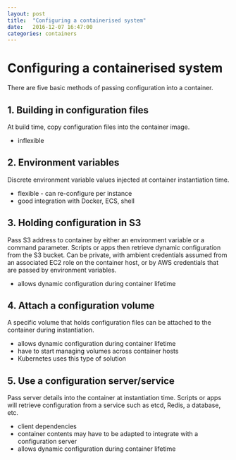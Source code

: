 ```yaml
---
layout: post
title:  "Configuring a containerised system"
date:   2016-12-07 16:47:00
categories: containers
---
```

# Configuring a containerised system

There are five basic methods of passing configuration into a container.

## 1. Building in configuration files
At build time, copy configuration files into the container image.

- inflexible

## 2. Environment variables
Discrete environment variable values injected at container instantiation time.

- flexible - can re-configure per instance
- good integration with Docker, ECS, shell

## 3. Holding configuration in S3
Pass S3 address to container by either an environment variable or a command parameter. Scripts or apps then retrieve dynamic configuration from the S3 bucket. Can be private, with ambient credentials assumed from an associated EC2 role on the container host, or by AWS credentials that are passed by environment variables.

- allows dynamic configuration during container lifetime

## 4. Attach a configuration volume
A specific volume that holds configuration files can be attached to the container during instantiation.

- allows dynamic configuration during container lifetime
- have to start managing volumes across container hosts
- Kubernetes uses this type of solution

## 5. Use a configuration server/service
Pass server details into the container at instantiation time. Scripts or apps will retrieve configuration from a service such as etcd, Redis, a database, etc.

- client dependencies
- container contents may have to be adapted to integrate with a configuration server
- allows dynamic configuration during container lifetime